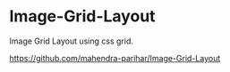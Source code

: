 # Image-Grid-Layout
Image Grid Layout  using css grid.

https://github.com/mahendra-parihar/Image-Grid-Layout

